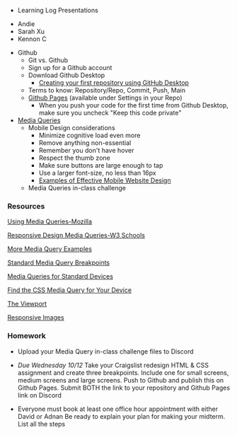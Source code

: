 * Learning Log Presentations
- Andie
- Sarah Xu
- Kennon C

* Github
    * Git vs. Github
    * Sign up for a Github account
    * Download Github Desktop
        * [Creating your first repository using GitHub Desktop](https://help.github.com/en/desktop/getting-started-with-github-desktop/creating-your-first-repository-using-github-desktop)
    * Terms to know: Repository/Repo, Commit, Push, Main
    * [Github Pages](https://pages.github.com/) (available under Settings in your Repo)
        * When you push your code for the first time from Github Desktop, make sure you uncheck "Keep this code private"
* [Media Queries](https://css-tricks.com/a-complete-guide-to-css-media-queries/)
    * Mobile Design considerations
        * Minimize cognitive load even more
        * Remove anything non-essential
        * Remember you don't have hover
        * Respect the thumb zone
        * Make sure buttons are large enough to tap
        * Use a larger font-size, no less than 16px
        * [Examples of Effective Mobile Website Design](https://www.impactbnd.com/examples-of-effective-mobile-website-design)
    * Media Queries in-class challenge

### Resources

[Using Media Queries-Mozilla](https://developer.mozilla.org/en-US/docs/Web/CSS/Media_Queries/Using_media_queries)

[Responsive Design Media Queries-W3 Schools](https://www.w3schools.com/css/css_rwd_mediaqueries.asp)

[More Media Query Examples](https://www.w3schools.com/css/css3_mediaqueries_ex.asp)

[Standard Media Query Breakpoints](https://teamtreehouse.com/community/are-there-standard-media-query-break-points)

[Media Queries for Standard Devices](https://css-tricks.com/snippets/css/media-queries-for-standard-devices/)

[Find the CSS Media Query for Your Device](http://cssmediaqueries.com/)

[The Viewport](https://www.w3schools.com/css/css_rwd_viewport.asp)

[Responsive Images](https://developer.mozilla.org/en-US/docs/Learn/HTML/Multimedia_and_embedding/Responsive_images)

### Homework

* Upload your Media Query in-class challenge files to Discord

* *Due Wednesday 10/12* Take your Craigslist redesign HTML & CSS assignment and create three breakpoints. Include one for small screens, medium screens and large screens. Push to Github and publish this on Github Pages. Submit BOTH the link to your repository and Github Pages link on Discord

* Everyone must book at least one office hour appointment with either David or Adnan
Be ready to explain your plan for making your midterm. 
List all the steps
